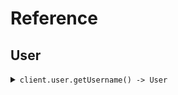 # Reference
## User
<details><summary><code>client.user.getUsername() -> User</code></summary>
<dl>
<dd>

#### 🔌 Usage

<dl>
<dd>

<dl>
<dd>

```java
client.user().getUsername(
    GetUsersRequest
        .builder()
        .limit(1)
        .id(UUID.fromString("d5e9c84f-c2b2-4bf4-b4b0-7ffd7a9ffc32"))
        .date("2023-01-15")
        .deadline(OffsetDateTime.parse("2024-01-15T09:30:00Z"))
        .bytes("SGVsbG8gd29ybGQh".getBytes())
        .user(
            User
                .builder()
                .name("name")
                .tags(
                    Arrays.asList("tags", "tags")
                )
                .build()
        )
        .userList(
            Arrays.asList(
                User
                    .builder()
                    .name("name")
                    .tags(
                        Arrays.asList("tags", "tags")
                    )
                    .build(),
                User
                    .builder()
                    .name("name")
                    .tags(
                        Arrays.asList("tags", "tags")
                    )
                    .build()
            )
        )
        .keyValue(
            new HashMap<String, String>() {{
                put("keyValue", "keyValue");
            }}
        )
        .nestedUser(
            NestedUser
                .builder()
                .name("name")
                .user(
                    User
                        .builder()
                        .name("name")
                        .tags(
                            Arrays.asList("tags", "tags")
                        )
                        .build()
                )
                .build()
        )
        .excludeUser(
            Arrays.asList(
                User
                    .builder()
                    .name("name")
                    .tags(
                        Arrays.asList("tags", "tags")
                    )
                    .build()
            )
        )
        .filter(
            Arrays.asList("filter")
        )
        .optionalDeadline(OffsetDateTime.parse("2024-01-15T09:30:00Z"))
        .optionalString("optionalString")
        .optionalUser(
            User
                .builder()
                .name("name")
                .tags(
                    Arrays.asList("tags", "tags")
                )
                .build()
        )
        .build()
);
```
</dd>
</dl>
</dd>
</dl>

#### ⚙️ Parameters

<dl>
<dd>

<dl>
<dd>

**limit:** `Integer` 
    
</dd>
</dl>

<dl>
<dd>

**id:** `String` 
    
</dd>
</dl>

<dl>
<dd>

**date:** `String` 
    
</dd>
</dl>

<dl>
<dd>

**deadline:** `OffsetDateTime` 
    
</dd>
</dl>

<dl>
<dd>

**bytes:** `String` 
    
</dd>
</dl>

<dl>
<dd>

**user:** `User` 
    
</dd>
</dl>

<dl>
<dd>

**userList:** `List<User>` 
    
</dd>
</dl>

<dl>
<dd>

**optionalDeadline:** `Optional<OffsetDateTime>` 
    
</dd>
</dl>

<dl>
<dd>

**keyValue:** `Map<String, String>` 
    
</dd>
</dl>

<dl>
<dd>

**optionalString:** `Optional<String>` 
    
</dd>
</dl>

<dl>
<dd>

**nestedUser:** `NestedUser` 
    
</dd>
</dl>

<dl>
<dd>

**optionalUser:** `Optional<User>` 
    
</dd>
</dl>

<dl>
<dd>

**excludeUser:** `User` 
    
</dd>
</dl>

<dl>
<dd>

**filter:** `String` 
    
</dd>
</dl>
</dd>
</dl>


</dd>
</dl>
</details>
